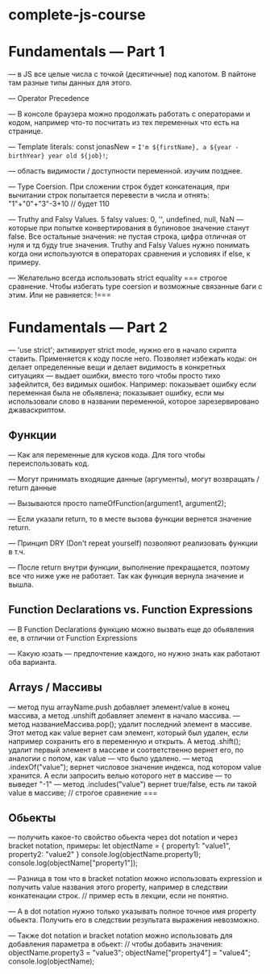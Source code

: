 # complete-js-course

# Fundamentals — Part 1

— в JS все целые числа с точкой (десятичные) под капотом. В пайтоне там разные типы данных для этого.

— Operator Precedence

— В консоле браузера можно продолжать работать с операторами и кодом, например что-то посчитать из тех переменных что есть на странице.

— Template literals:
const jonasNew = `I'm ${firstName}, a ${year - birthYear} year old ${job}!`;

— область видимости / доступности переменной. изучим позднее.

— Type Coersion. При сложении строк будет конкатенация, при вычитании строк попытается перевести в числа и отнять: "1"+"0"+"3"-3+10 // будет 110

— Truthy and Falsy Values. 5 falsy values: 0, '', undefined, null, NaN — которые при попытке конвертирования в булиновое значение станут false. Все остальные значения: не пустая строка, цифра отличная от нуля и тд буду true значения.
Truthy and Falsy Values нужно понимать когда они используются в операторах сравнения и условиях if else, к примеру.

— Желательно всегда использовать strict equality === строгое сравнение. Чтобы избегать type coersion и возможные связанные баги с этим. Или не равняется: !===

# Fundamentals — Part 2

— 'use strict'; активирует strict mode, нужно его в начало скрипта ставить. Применяется к коду после него. Позволяет избежать коды: он делает определенные вещи и делает видимость в конкретных ситуациях — выдает ошибки, вместо того чтобы просто тихо зафейлится, без видимых ошибок. Например: показывает ошибку если переменная была не обьявлена; показывает ошибку, если мы использовали слово в названии переменной, которое зарезервировано джаваскриптом.

## Функции

— Как аля переменные для кусков кода. Для того чтобы переиспользовать код.

— Могут принимать входящие данные (аргументы), могут возвращать / return данные

— Вызываются просто nameOfFunction(argument1, argument2);

— Если указали return, то в месте вызова функции вернется значение return.

— Принцип DRY (Don't repeat yourself) позволяют реализовать функции в т.ч.

— После return внутри функции, выполнение прекращается, поэтому все что ниже уже не работает. Так как функция вернула значение и вышла.

## Function Declarations vs. Function Expressions

— В Function Declarations функцию можно вызвать еще до обьявления ее, в отличии от Function Expressions

— Какую юзать — предпочтение каждого, но нужно знать как работают оба варианта.

## Arrays / Массивы

— метод пуш arrayName.push добавляет элемент/value в конец массива, а метод .unshift добавляет элемент в начало массива.
— метод названиеМассива.pop(); удалит последний элемент в массиве. Этот метод как value вернет сам элемент, который был удален, если например сохранить его в переменную и открыть. А метод .shift(); удалит первый элемент в массиве и соответственно вернет его, по аналогии с попом, как value — что было удалено.
— метод .indexOf("value"); вернет числовое значение индекса, под котором value хранится. А если запросить велью которого нет в массиве — то выведет "-1"
— метод .includes("value") вернет true/false, есть ли такой value в массиве; // строгое сравнение ===

## Обьекты

— получить какое-то свойство обьекта через dot notation и через bracket notation, примеры:
let objectName = {
property1: "value1",
property2: "value2"
}
console.log(objectName.property1);
console.log(objectName["property1"]);

— Разница в том что в bracket notation можно использовать expression и получить value названия этого property, например в следствии конкатенации строк. // пример есть в лекции, если не понятно.

— А в dot notation нужно только указывать полное точное имя property обьекта. Получить его в следствии результата выражения невозможно.

— Также dot notation и bracket notation можно использовать для добавления параметра в обьект:
// чтобы добавить значения:
objectName.property3 = "value3";
objectName["property4"] = "value4";
console.log(objectName);

